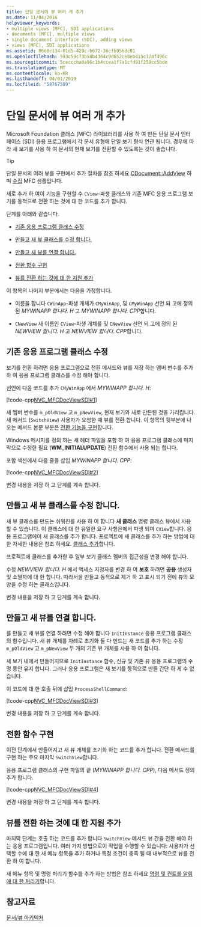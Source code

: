 ```yaml
---
title: 단일 문서에 뷰 여러 개 추가
ms.date: 11/04/2016
helpviewer_keywords:
- multiple views [MFC], SDI applications
- documents [MFC], multiple views
- single document interface (SDI), adding views
- views [MFC], SDI applications
ms.assetid: 86d0c134-01d5-429c-b672-36cfb956dc01
ms.openlocfilehash: 593c59c73b58b4364c9d652ce8eb415c17af496c
ms.sourcegitcommit: 5cecccba0a96c1b4ccea1f7a1cfd91f259cc5bde
ms.translationtype: MT
ms.contentlocale: ko-KR
ms.lasthandoff: 04/01/2019
ms.locfileid: "58767589"
---
```

# <a name="adding-multiple-views-to-a-single-document"></a>단일 문서에 뷰 여러 개 추가

Microsoft Foundation 클래스 (MFC) 라이브러리를 사용 하 여 만든 단일 문서 인터페이스 (SDI) 응용 프로그램에서 각 문서 유형에 단일 보기 형식 연관 됩니다. 경우에 따라 새 보기를 사용 하 여 문서의 현재 보기를 전환할 수 있도록는 것이 좋습니다.

> [!TIP]
>  단일 문서의 여러 뷰를 구현에서 추가 절차를 참조 하세요 [CDocument::AddView](../mfc/reference/cdocument-class.md#addview) 하며 [수집](../overview/visual-cpp-samples.md) MFC 샘플입니다.

새로 추가 하 여이 기능을 구현할 수 `CView`-파생 클래스와 기존 MFC 응용 프로그램 보기를 동적으로 전환 하는 것에 대 한 코드를 추가 합니다.

단계를 아래와 같습니다.

- [기존 응용 프로그램 클래스 수정](#vcconmodifyexistingapplicationa1)

- [만들고 새 뷰 클래스를 수정 합니다.](#vcconnewviewclassa2)

- [만들고 새 뷰를 연결 합니다.](#vcconattachnewviewa3)

- [전환 함수 구현](#vcconswitchingfunctiona4)

- [뷰를 전환 하는 것에 대 한 지원 추가](#vcconswitchingtheviewa5)

이 항목의 나머지 부분에서는 다음을 가정합니다.

- 이름을 합니다 `CWinApp`-파생 개체가 `CMyWinApp`, 및 `CMyWinApp` 선언 되 고에 정의 된 *MYWINAPP 합니다. H* 고 *MYWINAPP 합니다. CPP*합니다.

- `CNewView` 새 이름인 `CView`-파생 개체를 및 `CNewView` 선언 되 고에 정의 된 *NEWVIEW 합니다. H* 고 *NEWVIEW 합니다. CPP*합니다.

##  <a name="vcconmodifyexistingapplicationa1"></a> 기존 응용 프로그램 클래스 수정

보기를 전환 하려면 응용 프로그램으로 전환 메서드와 뷰를 저장 하는 멤버 변수를 추가 하 여 응용 프로그램 클래스를 수정 해야 합니다.

선언에 다음 코드를 추가 `CMyWinApp` 에서 *MYWINAPP 합니다. H*:

[!code-cpp[NVC_MFCDocViewSDI#1](../mfc/codesnippet/cpp/adding-multiple-views-to-a-single-document_1.h)]

새 멤버 변수를 `m_pOldView` 고 `m_pNewView`, 현재 보기와 새로 만든된 것을 가리킵니다. 새 메서드 (`SwitchView`) 사용자가 요청한 때 뷰를 전환 합니다. 이 항목의 뒷부분에 나오는 메서드 본문 부분은 [전환 기능을 구현](#vcconswitchingfunctiona4)합니다.

Windows 메시지를 정의 하는 새 헤더 파일을 포함 하 여 응용 프로그램 클래스에 마지막으로 수정한 필요 (**WM_INITIALUPDATE**) 전환 함수에서 사용 되는 합니다.

포함 섹션에서 다음 줄을 삽입 *MYWINAPP 합니다. CPP*:

[!code-cpp[NVC_MFCDocViewSDI#2](../mfc/codesnippet/cpp/adding-multiple-views-to-a-single-document_2.cpp)]

변경 내용을 저장 하 고 단계를 계속 합니다.

##  <a name="vcconnewviewclassa2"></a> 만들고 새 뷰 클래스를 수정 합니다.

새 뷰 클래스를 만드는 쉬워진를 사용 하 여 합니다 **새 클래스** 명령 클래스 뷰에서 사용할 수 있습니다. 이 클래스에 대 한 유일한 요구 사항은에서 파생 되며 `CView`합니다. 응용 프로그램에이 새 클래스를 추가 합니다. 프로젝트에 새 클래스를 추가 하는 방법에 대 한 자세한 내용은 참조 하세요. [클래스 추가](../ide/adding-a-class-visual-cpp.md)합니다.

프로젝트에 클래스를 추가한 후 일부 보기 클래스 멤버의 접근성을 변경 해야 합니다.

수정 *NEWVIEW 합니다. H* 에서 액세스 지정자를 변경 하 여 **보호** 하려면 **공용** 생성자 및 소멸자에 대 한 합니다. 따라서을 만들고 동적으로 제거 하 고 표시 되기 전에 뷰의 모양을 수정 하는 클래스입니다.

변경 내용을 저장 하 고 단계를 계속 합니다.

##  <a name="vcconattachnewviewa3"></a> 만들고 새 뷰를 연결 합니다.

를 만들고 새 뷰를 연결 하려면 수정 해야 합니다 `InitInstance` 응용 프로그램 클래스의 함수입니다. 새 뷰 개체를 차례로 초기화 둘 다 만드는 새 코드를 추가 하는 수정 `m_pOldView` 고 `m_pNewView` 두 개의 기존 뷰 개체를 사용 하 여 합니다.

새 보기 내에서 만들어지므로 `InitInstance` 함수, 신규 및 기존 뷰 응용 프로그램의 수명 동안 유지 합니다. 그러나 응용 프로그램은 새 보기를 동적으로 만들 간단 하 게 수 없습니다.

이 코드에 대 한 호출 뒤에 삽입 `ProcessShellCommand`:

[!code-cpp[NVC_MFCDocViewSDI#3](../mfc/codesnippet/cpp/adding-multiple-views-to-a-single-document_3.cpp)]

변경 내용을 저장 하 고 단계를 계속 합니다.

##  <a name="vcconswitchingfunctiona4"></a> 전환 함수 구현

이전 단계에서 만들어지고 새 뷰 개체를 초기화 하는 코드를 추가 합니다. 전환 메서드를 구현 하는 주요 마지막 `SwitchView`합니다.

응용 프로그램 클래스의 구현 파일의 끝 (*MYWINAPP 합니다. CPP*), 다음 메서드 정의 추가 합니다.

[!code-cpp[NVC_MFCDocViewSDI#4](../mfc/codesnippet/cpp/adding-multiple-views-to-a-single-document_4.cpp)]

변경 내용을 저장 하 고 단계를 계속 합니다.

##  <a name="vcconswitchingtheviewa5"></a> 뷰를 전환 하는 것에 대 한 지원 추가

마지막 단계는 호출 하는 코드를 추가 합니다 `SwitchView` 메서드 뷰 간을 전환 해야 하는 응용 프로그램입니다. 여러 가지 방법으로이 작업을 수행할 수 있습니다: 사용자가 선택할 수에 대 한 새 메뉴 항목을 추가 하거나 특정 조건이 충족 될 때 내부적으로 뷰를 전환 하 여 합니다.

새 메뉴 항목 및 명령 처리기 함수를 추가 하는 방법은 참조 하세요 [명령 및 컨트롤 알림에 대 한 처리기](../mfc/handlers-for-commands-and-control-notifications.md)합니다.

## <a name="see-also"></a>참고자료

[문서/뷰 아키텍처](../mfc/document-view-architecture.md)
